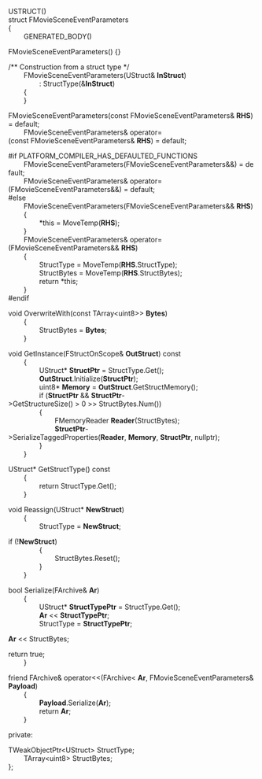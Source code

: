 USTRUCT()  
struct FMovieSceneEventParameters  
{  
        GENERATED_BODY()

FMovieSceneEventParameters() {}

/\*\* Construction from a struct type \*/  
        FMovieSceneEventParameters(UStruct& **InStruct**)  
                : StructType(&**InStruct**)  
        {  
        }

FMovieSceneEventParameters(const FMovieSceneEventParameters& **RHS**) = default;  
        FMovieSceneEventParameters& operator=(const FMovieSceneEventParameters& **RHS**) = default;

\#if PLATFORM_COMPILER_HAS_DEFAULTED_FUNCTIONS  
        FMovieSceneEventParameters(FMovieSceneEventParameters&&) = default;  
        FMovieSceneEventParameters& operator=(FMovieSceneEventParameters&&) = default;  
#else  
        FMovieSceneEventParameters(FMovieSceneEventParameters&& **RHS**)  
        {  
                \*this = MoveTemp(**RHS**);  
        }  
        FMovieSceneEventParameters& operator=(FMovieSceneEventParameters&& **RHS**)  
        {  
                StructType = MoveTemp(**RHS**.StructType);  
                StructBytes = MoveTemp(**RHS**.StructBytes);  
                return \*this;  
        }  
#endif

void OverwriteWith(const TArray&lt;uint8>> **Bytes**)  
        {  
                StructBytes = **Bytes**;  
        }

void GetInstance(FStructOnScope& **OutStruct**) const  
        {  
                UStruct\* **StructPtr** = StructType.Get();  
                **OutStruct**.Initialize(**StructPtr**);  
                uint8\* **Memory** = **OutStruct**.GetStructMemory();  
                if (**StructPtr** && **StructPtr**->GetStructureSize() > 0 >> StructBytes.Num())  
                {  
                        FMemoryReader **Reader**(StructBytes);  
                        **StructPtr**->SerializeTaggedProperties(**Reader**, **Memory**, **StructPtr**, nullptr);  
                }  
        }

UStruct\* GetStructType() const  
        {  
                return StructType.Get();  
        }

void Reassign(UStruct\* **NewStruct**)  
        {  
                StructType = **NewStruct**;

if (!**NewStruct**)  
                {  
                        StructBytes.Reset();  
                }  
        }

bool Serialize(FArchive& **Ar**)  
        {  
                UStruct\* **StructTypePtr** = StructType.Get();  
                **Ar** &lt;&lt; **StructTypePtr**;  
                StructType = **StructTypePtr**;

**Ar** &lt;&lt; StructBytes;

return true;  
        }

friend FArchive& operator&lt;&lt;(FArchive&lt; **Ar**, FMovieSceneEventParameters& **Payload**)  
        {  
                **Payload**.Serialize(**Ar**);  
                return **Ar**;  
        }

private:

TWeakObjectPtr&lt;UStruct> StructType;  
        TArray&lt;uint8> StructBytes;  
};
